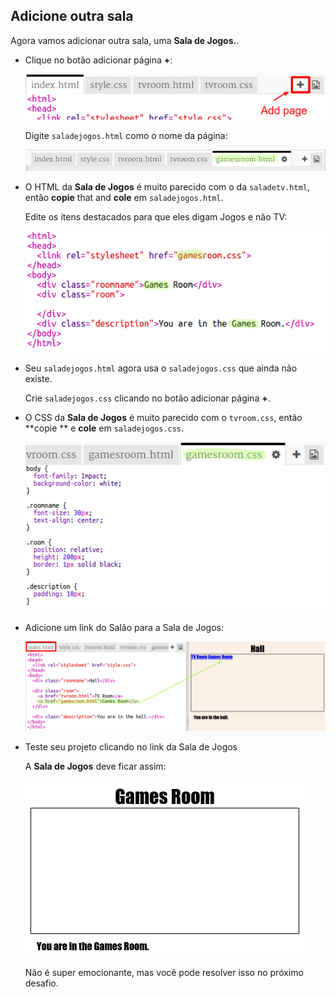## Adicione outra sala

Agora vamos adicionar outra sala, uma **Sala de Jogos.**.

+ Clique no botão adicionar página **+**:
    
    ![captura de tela](images/rooms-add-page.png)
    
    Digite `saladejogos.html` como o nome da página:
    
    ![captura de tela](images/rooms-games-html.png)

+ O HTML da **Sala de Jogos** é muito parecido com o da `saladetv.html`, então **copie** that and **cole** em `saladejogos.html`.
    
    Edite os itens destacados para que eles digam Jogos e não TV:
    
    ![captura de tela](images/rooms-games-html2.png)

+ Seu `saladejogos.html` agora usa o `saladejogos.css` que ainda não existe.
    
    Crie `saladejogos.css` clicando no botão adicionar página **+**.

+ O CSS da **Sala de Jogos** é muito parecido com o `tvroom.css`, então **copie ** e **cole** em `saladejogos.css`.
    
    ![captura de tela](images/rooms-add-games-css.png)

+ Adicione um link do Salão para a Sala de Jogos:
    
    ![captura](images/rooms-hall-games.png)

+ Teste seu projeto clicando no link da Sala de Jogos
    
    A **Sala de Jogos** deve ficar assim:
    
    ![capturas de tela](images/rooms-games-before.png)
    
    Não é super emocionante, mas você pode resolver isso no próximo desafio.
